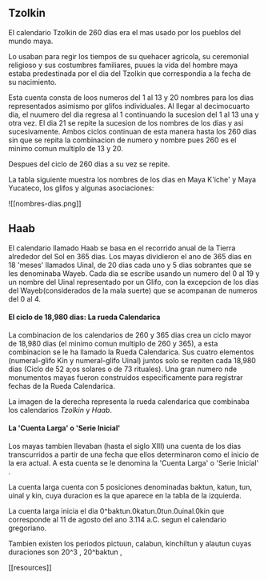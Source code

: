 ## Tzolkin

El calendario Tzolkin de 260 dias era el mas usado por los pueblos del mundo maya.

Lo usaban para regir los tiempos de su quehacer agricola, 
su ceremonial religioso y sus costumbres familiares, 
puues la vida del hombre maya estaba predestinada por el dia del Tzolkin que correspondia a la fecha de su nacimiento.

Esta cuenta consta de loos numeros del 1 al 13 y 20 nombres para los dias representados asimismo por glifos individuales. 
Al llegar al decimocuarto dia, el nuumero del dia regresa al 1 continuando la sucesion del 1 al 13 una y otra vez. 
El dia 21 se repite la sucesion de los nombres de los dias y asi sucesivamente.
Ambos ciclos continuan de esta manera hasta los 260 dias sin que se repita la combinacion de numero y nombre pues 260 es el minimo comun multiplo de 13 y 20.

Despues del ciclo de 260 dias a su vez se repite.

La tabla siguiente muestra los nombres de los dias en Maya K'iche' y Maya Yucateco,
los glifos y algunas asociaciones:

![[nombres-dias.png]]

## Haab
El calendario llamado Haab se basa en el recorrido anual de la Tierra alrededor del Sol en 365 dias. Los mayas dividieron el ano de 365 dias en 18 'meses' llamados Uinal, 
de 20 dias cada uno y 5 dias sobrantes que se les denominaba Wayeb. 
Cada dia se escribe usando un numero del 0 al 19 y un nombre del Uinal representado por un Glifo, 
con la excepcion de los dias del Wayeb(considerados de la mala suerte) que se acompanan de numeros del 0 al 4.



#### El ciclo de 18,980 dias: La rueda Calendarica
La combinacion de los calendarios de 260 y 365 dias crea un ciclo mayor de 18,980 dias (el minimo comun multiplo de 260 y 365), a esta combinacion se le ha llamado la Rueda Calendarica. Sus cuatro elementos (numeral-glifo Kin y numeral-glifo Uinal) juntos solo se repiten cada 18,980 dias (Ciclo de 52 a;os solares o de 73 rituales). Una gran numero nde monumentos mayas fueron construidos especificamente para registrar fechas de la Rueda Calendarica.

La imagen de la derecha representa la rueda calendarica que combinaba los calendarios *Tzolkin* y *Haab*.

#### La 'Cuenta Larga' o 'Serie Inicial'
Los mayas tambien llevaban (hasta el siglo XIII) una cuenta de los dias transcurridos a partir de una fecha que ellos determinaron como el inicio de la era actual. A esta cuenta se le denomina la 'Cuenta Larga' o 'Serie Inicial' .

La cuenta larga cuenta con 5 posiciones denominadas baktun, katun, tun, uinal y kin, cuya duracion es la que aparece en la tabla de la izquierda.

La cuenta larga inicia el dia 0^baktun.0katun.0tun.0uinal.0kin que corresponde al 11 de agosto del ano 3.114 a.C. segun el calendario gregoriano.

Tambien existen los periodos pictuun, calabun, kinchiltun y alautun cuyas duraciones son 20^3
, 20^baktun
,

[[resources]]
